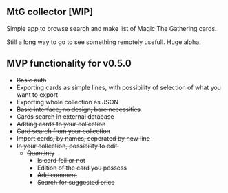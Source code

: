 ## MtG collector [WIP]

Simple app to browse search and make list of Magic The Gathering cards.

Still a long way to go to see something remotely usefull. Huge alpha.

## MVP functionality for v0.5.0
- ~~Basic auth~~
- Exporting cards as simple lines, with possibility of selection of what you want to export
- Exporting whole collection as JSON
- ~~Basic interface, no design, bare necessities~~
- ~~Cards search in external database~~
- ~~Adding cards to your collection~~
- ~~Card search from your collection~~
- ~~Import cards, by names, seperated by new line~~
- ~~In your collection, possibility to edit:~~
  - ~~Quantinty~~
    - ~~Is card foil or not~~
    - ~~Edition of the card you possess~~
    - ~~Add comment~~
    - ~~Search for suggested price~~
